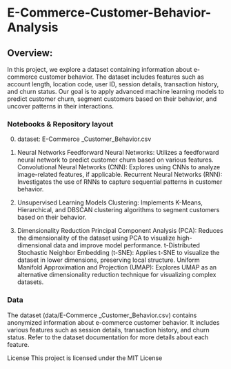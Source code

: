 # E-Commerce-Customer-Behavior-Analysis

## Overview: 
In this project, we explore a dataset containing information about e-commerce customer behavior. The dataset includes features such as account length, location code, user ID, session details, transaction history, and churn status. Our goal is to apply advanced machine learning models to predict customer churn, segment customers based on their behavior, and uncover patterns in their interactions.

### Notebooks & Repository layout 

0. dataset: E-Commerce _Customer_Behavior.csv

1. Neural Networks
Feedforward Neural Networks: Utilizes a feedforward neural network to predict customer churn based on various features.
Convolutional Neural Networks (CNN): Explores using CNNs to analyze image-related features, if applicable.
Recurrent Neural Networks (RNN): Investigates the use of RNNs to capture sequential patterns in customer behavior.

2. Unsupervised Learning Models
Clustering: Implements K-Means, Hierarchical, and DBSCAN clustering algorithms to segment customers based on their behavior.

3. Dimensionality Reduction
Principal Component Analysis (PCA): Reduces the dimensionality of the dataset using PCA to visualize high-dimensional data and improve model performance.
t-Distributed Stochastic Neighbor Embedding (t-SNE): Applies t-SNE to visualize the dataset in lower dimensions, preserving local structure.
Uniform Manifold Approximation and Projection (UMAP): Explores UMAP as an alternative dimensionality reduction technique for visualizing complex datasets.

### Data
The dataset (data/E-Commerce _Customer_Behavior.csv) contains anonymized information about e-commerce customer behavior. It includes various features such as session details, transaction history, and churn status. Refer to the dataset documentation for more details about each feature.

License
This project is licensed under the MIT License
